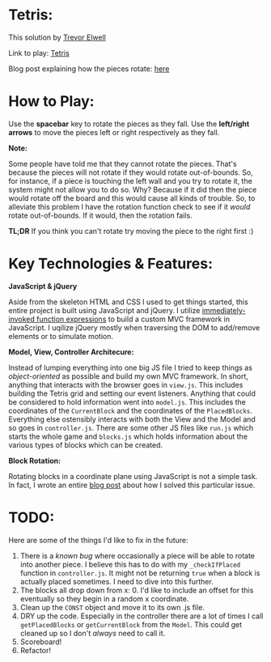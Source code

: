 # Tetris:

This solution by [Trevor Elwell](http://trevorelwell.me)

Link to play: [Tetris](http://trevorelwell.me/tetris)

Blog post explaining how the pieces rotate: [here](http://trevorelwell.me/tetris-js/)

# How to Play: 
Use the **spacebar** key to rotate the pieces as they fall. Use the **left/right arrows** to move the pieces left or right respectively as they fall. 

**Note:**

Some people have told me that they cannot rotate the pieces. That's because the pieces will not rotate if they would rotate out-of-bounds. So, for instance, if a piece is touching the left wall and you try to rotate it, the system might not allow you to do so. Why? Because if it did then the piece would rotate off the board and this would cause all kinds of trouble. So, to alleviate this problem I have the rotation function check to see if it *would* rotate out-of-bounds. If it would, then the rotation fails.

**TL;DR** If you think you can't rotate try moving the piece to the right first :) 

# Key Technologies & Features:

**JavaScript & jQuery**

Aside from the skeleton HTML and CSS I used to get things started, this entire project is built using JavaScript and jQuery. I utilize [immediately-invoked function expressions](https://en.wikipedia.org/wiki/Immediately-invoked_function_expression) to build a custom MVC framework in JavaScript. I uqilize jQuery mostly when traversing the DOM to add/remove elements or to simulate motion. 

**Model, View, Controller Architecure:**

Instead of lumping everything into one big JS file I tried to keep things as *object-oriented* as possible and build my own MVC framework. In short, anything that interacts with the browser goes in `view.js`. This includes building the Tetris grid and setting our event listeners. Anything that could be considered to hold information went into `model.js`. This includes the coordinates of the `CurrentBlock` and the coordinates of the `PlacedBlocks`. Everything else ostensibly interacts with both the View and the Model and so goes in `controller.js`. There are some other JS files like `run.js` which starts the whole game and `blocks.js` which holds information about the various types of blocks which can be created.

**Block Rotation:**

Rotating blocks in a coordinate plane using JavaScript is not a simple task. In fact, I wrote an entire [blog post](http://trevorelwell.me/tetris-js/) about how I solved this particular issue.

# TODO:
Here are some of the things I'd like to fix in the future:

1. There is a *known bug* where occasionally a piece will be able to rotate into another piece. I believe this has to do with my `_checkIfPlaced` function in `controller.js`. It might not be returning `true` when a block is actually placed sometimes. I need to dive into this further.
2. The blocks all drop down from x: 0. I'd like to include an offset for this eventually so they begin in a random x coordinate.
3. Clean up the `CONST` object and move it to its own .js file.
4. DRY up the code. Especially in the controller there are a lot of times I call `getPlacedBlocks` or `getCurrentBlock` from the `Model`. This could get cleaned up so I don't *always* need to call it. 
5. Scoreboard!
6. Refactor!